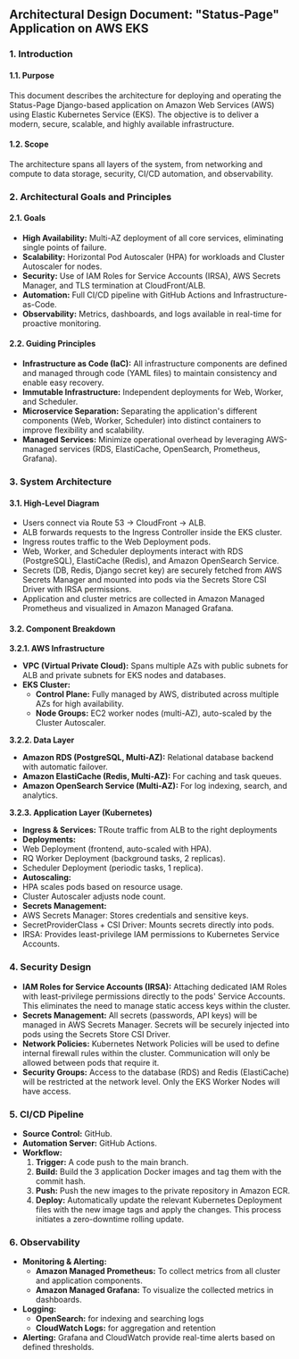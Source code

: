 ## **Architectural Design Document: "Status-Page" Application on AWS EKS**

### **1. Introduction**

#### **1.1. Purpose**
This document describes the architecture for deploying and operating the Status-Page Django-based application on Amazon Web Services (AWS) using Elastic Kubernetes Service (EKS). The objective is to deliver a modern, secure, scalable, and highly available infrastructure.

#### **1.2. Scope**
The architecture spans all layers of the system, from networking and compute to data storage, security, CI/CD automation, and observability.

### **2. Architectural Goals and Principles**

#### **2.1. Goals**
* **High Availability:** Multi-AZ deployment of all core services, eliminating single points of failure.
* **Scalability:** Horizontal Pod Autoscaler (HPA) for workloads and Cluster Autoscaler for nodes.
* **Security:** Use of IAM Roles for Service Accounts (IRSA), AWS Secrets Manager, and TLS termination at CloudFront/ALB.
* **Automation:** Full CI/CD pipeline with GitHub Actions and Infrastructure-as-Code.
* **Observability:** Metrics, dashboards, and logs available in real-time for proactive monitoring.
  
#### **2.2. Guiding Principles**
* **Infrastructure as Code (IaC):** All infrastructure components are defined and managed through code (YAML files) to maintain consistency and enable easy recovery.
* **Immutable Infrastructure:** Independent deployments for Web, Worker, and Scheduler.
* **Microservice Separation:** Separating the application's different components (Web, Worker, Scheduler) into distinct containers to improve flexibility and scalability.
* **Managed Services:** Minimize operational overhead by leveraging AWS-managed services (RDS, ElastiCache, OpenSearch, Prometheus, Grafana).

### **3. System Architecture**


#### **3.1. High-Level Diagram**
* Users connect via Route 53 → CloudFront → ALB.
* ALB forwards requests to the Ingress Controller inside the EKS cluster.
* Ingress routes traffic to the Web Deployment pods.
* Web, Worker, and Scheduler deployments interact with RDS (PostgreSQL), ElastiCache (Redis), and Amazon OpenSearch Service.
* Secrets (DB, Redis, Django secret key) are securely fetched from AWS Secrets Manager and mounted into pods via the Secrets Store CSI Driver with IRSA permissions.
* Application and cluster metrics are collected in Amazon Managed Prometheus and visualized in Amazon Managed Grafana.

#### **3.2. Component Breakdown**

**3.2.1. AWS Infrastructure**
* **VPC (Virtual Private Cloud):** Spans multiple AZs with public subnets for ALB and private subnets for EKS nodes and databases.
* **EKS Cluster:**
    * **Control Plane:** Fully managed by AWS, distributed across multiple AZs for high availability.
    * **Node Groups:** EC2 worker nodes (multi-AZ), auto-scaled by the Cluster Autoscaler.

**3.2.2. Data Layer**
* **Amazon RDS (PostgreSQL, Multi-AZ):** Relational database backend with automatic failover.
* **Amazon ElastiCache (Redis, Multi-AZ):** For caching and task queues.
* **Amazon OpenSearch Service (Multi-AZ):** For log indexing, search, and analytics.

**3.2.3. Application Layer (Kubernetes)**
* **Ingress & Services:** TRoute traffic from ALB to the right deployments
* **Deployments:**
* Web Deployment (frontend, auto-scaled with HPA).
* RQ Worker Deployment (background tasks, 2 replicas).
* Scheduler Deployment (periodic tasks, 1 replica).
* **Autoscaling:**
* HPA scales pods based on resource usage.
* Cluster Autoscaler adjusts node count.
* **Secrets Management:**
* AWS Secrets Manager: Stores credentials and sensitive keys.
* SecretProviderClass + CSI Driver: Mounts secrets directly into pods.
* IRSA: Provides least-privilege IAM permissions to Kubernetes Service Accounts.

### **4. Security Design**
* **IAM Roles for Service Accounts (IRSA):** Attaching dedicated IAM Roles with least-privilege permissions directly to the pods' Service Accounts. This eliminates the need to manage static access keys within the cluster.
* **Secrets Management:** All secrets (passwords, API keys) will be managed in AWS Secrets Manager. Secrets will be securely injected into pods using the Secrets Store CSI Driver.
* **Network Policies:** Kubernetes Network Policies will be used to define internal firewall rules within the cluster. Communication will only be allowed between pods that require it.
* **Security Groups:** Access to the database (RDS) and Redis (ElastiCache) will be restricted at the network level. Only the EKS Worker Nodes will have access.

### **5. CI/CD Pipeline**
* **Source Control:** GitHub.
* **Automation Server:** GitHub Actions.
* **Workflow:**
    1.  **Trigger:** A code push to the main branch.
    2.  **Build:** Build the 3 application Docker images and tag them with the commit hash.
    3.  **Push:** Push the new images to the private repository in Amazon ECR.
    4.  **Deploy:** Automatically update the relevant Kubernetes Deployment files with the new image tags and apply the changes. This process initiates a zero-downtime rolling update.

### **6. Observability**
* **Monitoring & Alerting:**
    * **Amazon Managed Prometheus:** To collect metrics from all cluster and application components.
    * **Amazon Managed Grafana:** To visualize the collected metrics in dashboards.
* **Logging:**
    * **OpenSearch:** for indexing and searching logs
    * **CloudWatch Logs:** for aggregation and retention
* **Alerting:** Grafana and CloudWatch provide real-time alerts based on defined thresholds.
